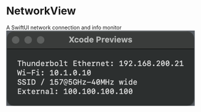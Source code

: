 # NetworkView
A SwiftUI network connection and info monitor  
![Sample NetworkView window](https://github.com/ehemmete/NetworkView/blob/main/NetworkView%20Window.png?raw=true "NetworkView Window")
